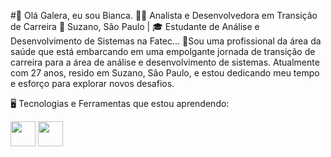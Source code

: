 
#👋  Olá Galera, eu sou Bianca. 
👩‍💻 Analista e Desenvolvedora em Transição de Carreira
📍 Suzano, São Paulo | 🎓 Estudante de Análise e Desenvolvimento de Sistemas na Fatec...
💞️Sou uma profissional da área da saúde que está embarcando em uma empolgante jornada de transição de carreira para a área de análise e desenvolvimento de sistemas.
Atualmente com 27 anos, resido em Suzano, São Paulo, e estou dedicando meu tempo e esforço para explorar novos desafios.


🖥️ Tecnologias e Ferramentas que estou aprendendo:

<img loading="lazy" src="https://cdn.jsdelivr.net/gh/devicons/devicon/icons/java/java-original.svg" width="40" height="40"/> <img loading="lazy" src="https://cdn.jsdelivr.net/gh/devicons/devicon/icons/postgresql/postgresql-original-wordmark.svg"  width="40" height="40" />       




<!---
Bianca-Troiano/Bianca-Troiano is a ✨ special ✨ repository because its `README.md` (this file) appears on your GitHub profile.
You can click the Preview link to take a look at your changes.
--->
